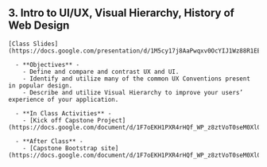 <!--## 3. Design: UX intro of System State - ([Class Slides](https://docs.google.com/presentation/d/1SXtDH0s61cwS2FA9TLQ7QUJNY7NAlKgpYfKwFWuYyGc/edit?usp=sharing)) BRAUS
  - **Objectives** -
    - Define and compare and contrast UX and UI
    - Identify and utilize many of the common UX Conventions present in popular US design
    - Describe and utilize Information Hierarchy to improve your users’ experience of your application.
    - Describe the importance of System State to a good User Experience.
  - **In Class Activities**
    - *Teacher Talk: Into to User Experience & User Testing*
    - *Redesigning the Clipper Card Site* - Apply what you learned in the teacher talk to redesign the Clipper Card site
    - *Giving & Recieving Feedback Challenge* - So far, we've mostly build products by ourselves. Now we are introducing a critical component to professional development: giving an recieving feedback from peers. While giving feedback may seem simple, masterful delivery of feedback results in the recipient feeling inspired, encouraged, and a sense of ownership over their work. We'll practice giving and recieving feedback on our wireframes and also cover the most time-efficient ways to ask for help. This skill builds off of the previous professional communication content from the previous term and will build into the teamwork curriculum in term 3.
    - *Paper Prototyping and Testing* Students mock up projects with paper and test with users. Building apps with paper is fast, easy and allows for fast ideation.
  - **After Class** - give and get feedback on your wireframe from two peers, and two people who are NOT Make School students. Test with people who are in your target demographic and have not seen your app yet.
-->

## 3. Intro to UI/UX, Visual Hierarchy, History of Web Design

    [Class Slides](https://docs.google.com/presentation/d/1M5cy17j8AaPwqxv0OcYIJ1Wz88R1EEsDG63Zt90bz8Y/edit#slide=id.g4d5ab4fc28_0_0)

      - **Objectives** -
        - Define and compare and contrast UX and UI.
        - Identify and utilize many of the common UX Conventions present in popular design.
        - Describe and utilize Visual Hierarchy to improve your users’ experience of your application.

      - **In Class Activities** -
        - [Kick off Capstone Project](https://docs.google.com/document/d/1F7oEKH1PXR4rHQf_WP_z8ztVoT0seM0Xl0T8_yxYJp0/edit)

      - **After Class** -
        - [Capstone Bootstrap site](https://docs.google.com/document/d/1F7oEKH1PXR4rHQf_WP_z8ztVoT0seM0Xl0T8_yxYJp0/edit)
